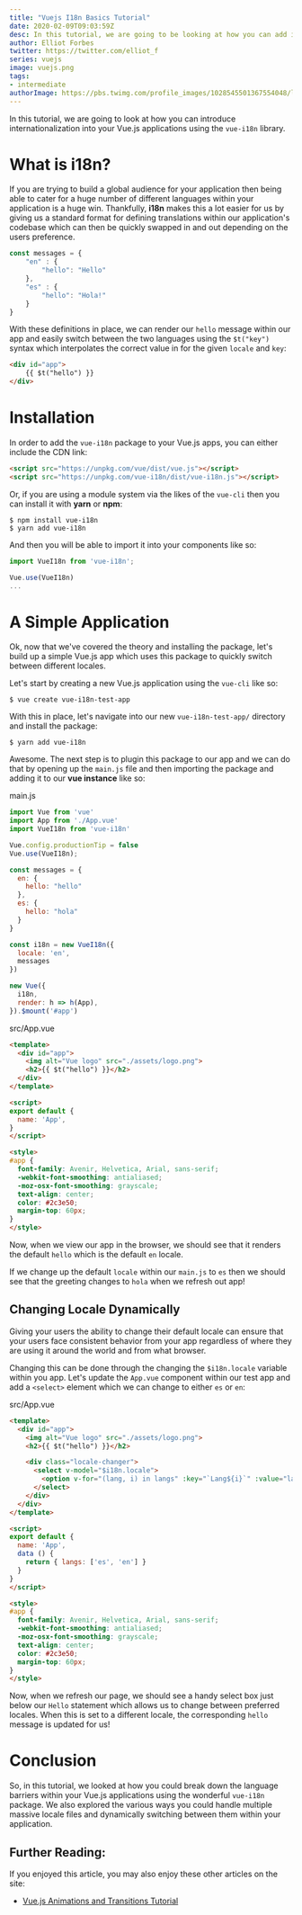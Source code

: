 ```yaml
---
title: "Vuejs I18n Basics Tutorial"
date: 2020-02-09T09:03:59Z
desc: In this tutorial, we are going to be looking at how you can add internationalization to your Vue.js applications using the vue-i18n library.
author: Elliot Forbes
twitter: https://twitter.com/elliot_f
series: vuejs
image: vuejs.png
tags:
- intermediate
authorImage: https://pbs.twimg.com/profile_images/1028545501367554048/lzr43cQv_400x400.jpg
---
```


In this tutorial, we are going to look at how you can introduce internationalization into your Vue.js applications using the `vue-i18n` library.

# What is i18n?

If you are trying to build a global audience for your application then being able to cater for a huge number of different languages within your application is a huge win. Thankfully, **i18n** makes this a lot easier for us by giving us a standard format for defining translations within our application's codebase which can then be quickly swapped in and out depending on the users preference.

```js
const messages = {
    "en" : {
        "hello": "Hello"
    }, 
    "es" : {
        "hello": "Hola!"
    }
}
```

With these definitions in place, we can render our `hello` message within our app and easily switch between the two languages using the `$t("key")` syntax which interpolates the correct value in for the given `locale` and `key`:

```html
<div id="app">
    {{ $t("hello") }}
</div>
```

# Installation

In order to add the `vue-i18n` package to your Vue.js apps, you can either include the CDN link:

```html
<script src="https://unpkg.com/vue/dist/vue.js"></script>
<script src="https://unpkg.com/vue-i18n/dist/vue-i18n.js"></script>
```

Or, if you are using a module system via the likes of the `vue-cli` then you can install it with **yarn** or **npm**:

```output
$ npm install vue-i18n
$ yarn add vue-i18n
```

And then you will be able to import it into your components like so:

```js
import VueI18n from 'vue-i18n';

Vue.use(VueI18n)
...
```

# A Simple Application

Ok, now that we've covered the theory and installing the package, let's build up a simple Vue.js app which uses this package to quickly switch between different locales.

Let's start by creating a new Vue.js application using the `vue-cli` like so:

```output
$ vue create vue-i18n-test-app
```

With this in place, let's navigate into our new `vue-i18n-test-app/` directory and install the package:

```output
$ yarn add vue-i18n
```

Awesome. The next step is to plugin this package to our app and we can do that by opening up the `main.js` file and then importing the package and adding it to our **vue instance** like so:

<div class="filename"> main.js </div>

```js
import Vue from 'vue'
import App from './App.vue'
import VueI18n from 'vue-i18n'

Vue.config.productionTip = false
Vue.use(VueI18n);

const messages = {
  en: {
    hello: "hello"
  },
  es: {
    hello: "hola"
  }
}

const i18n = new VueI18n({
  locale: 'en',
  messages
})

new Vue({
  i18n,
  render: h => h(App),
}).$mount('#app')

```

<div class="filename"> src/App.vue </div>

```html
<template>
  <div id="app">
    <img alt="Vue logo" src="./assets/logo.png">
    <h2>{{ $t("hello") }}</h2>
  </div>
</template>

<script>
export default {
  name: 'App',
}
</script>

<style>
#app {
  font-family: Avenir, Helvetica, Arial, sans-serif;
  -webkit-font-smoothing: antialiased;
  -moz-osx-font-smoothing: grayscale;
  text-align: center;
  color: #2c3e50;
  margin-top: 60px;
}
</style>
```

Now, when we view our app in the browser, we should see that it renders the default `hello` which is the default `en` locale.

If we change up the default `locale` within our `main.js` to `es` then we should see that the greeting changes to `hola` when we refresh out app!

## Changing Locale Dynamically

Giving your users the ability to change their default locale can ensure that your users face consistent behavior from your app regardless of where they are using it around the world and from what browser.

Changing this can be done through the changing the `$i18n.locale` variable within you app. Let's update the `App.vue` component within our test app and add a `<select>` element which we can change to either `es` or `en`:

<div class="filename"> src/App.vue </div>

```html
<template>
  <div id="app">
    <img alt="Vue logo" src="./assets/logo.png">
    <h2>{{ $t("hello") }}</h2>

    <div class="locale-changer">
      <select v-model="$i18n.locale">
        <option v-for="(lang, i) in langs" :key="`Lang${i}`" :value="lang">{{ lang }}</option>
      </select>
    </div>
  </div>
</template>

<script>
export default {
  name: 'App',
  data () {
    return { langs: ['es', 'en'] }
  }
}
</script>

<style>
#app {
  font-family: Avenir, Helvetica, Arial, sans-serif;
  -webkit-font-smoothing: antialiased;
  -moz-osx-font-smoothing: grayscale;
  text-align: center;
  color: #2c3e50;
  margin-top: 60px;
}
</style>

```

Now, when we refresh our page, we should see a handy select box just below our `Hello` statement which allows us to change between preferred locales. When this is set to a different locale, the corresponding `hello` message is updated for us!

# Conclusion

So, in this tutorial, we looked at how you could break down the language barriers within your Vue.js applications using the wonderful `vue-i18n` package. We also explored the various ways you could handle multiple massive locale files and dynamically switching between them within your application. 

## Further Reading:

If you enjoyed this article, you may also enjoy these other articles on the site:

* [Vue.js Animations and Transitions Tutorial](/javascript/vuejs/vuejs-transitions-animations-tutorial/)